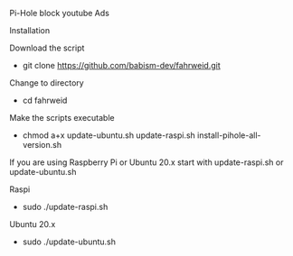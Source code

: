 Pi-Hole block youtube Ads

Installation

Download the script

* git clone https://github.com/babism-dev/fahrweid.git

Change to directory

* cd fahrweid

Make the scripts executable

* chmod a+x update-ubuntu.sh update-raspi.sh install-pihole-all-version.sh

If you are using Raspberry Pi or Ubuntu 20.x start with update-raspi.sh or update-ubuntu.sh

Raspi
* sudo ./update-raspi.sh

Ubuntu 20.x
* sudo ./update-ubuntu.sh
